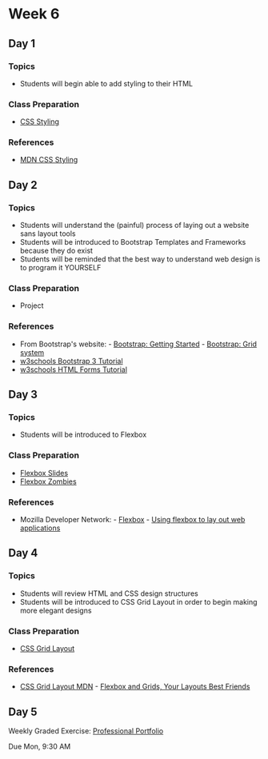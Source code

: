 # Week 6

## Day 1

### Topics

-   Students will begin able to add styling to their HTML

### Class Preparation

-   [CSS Styling](https://wecancodeit.github.io/java-slides/frontend/css-styling/#/)

### References

-   [MDN CSS Styling](https://developer.mozilla.org/en-US/docs/Web/CSS)

## Day 2

### Topics

-   Students will understand the (painful) process of laying out a website sans layout tools
-   Students will be introduced to Bootstrap Templates and Frameworks because they do exist
-   Students will be reminded that the best way to understand web design is to program it YOURSELF

### Class Preparation

-   Project

### References

-   From Bootstrap's website: - [Bootstrap: Getting Started](http://getbootstrap.com/getting-started/) - [Bootstrap: Grid system](http://getbootstrap.com/css/#grid)
-   [w3schools Bootstrap 3 Tutorial](https://www.w3schools.com/bootstrap/)
-   [w3schools HTML Forms Tutorial](https://www.w3schools.com/html/html_forms.asp)

## Day 3

### Topics

-   Students will be introduced to Flexbox

### Class Preparation

-   [Flexbox Slides](https://wecancodeit.github.io/java-slides/frontend/css-flexbox/#/)
-   [Flexbox Zombies](http://flexboxzombies.com)

### References

-   Mozilla Developer Network: - [Flexbox](https://developer.mozilla.org/en-US/docs/Learn/CSS/CSS_layout/Flexbox) - [Using flexbox to lay out web applications](https://developer.mozilla.org/en-US/docs/Web/CSS/CSS_Flexible_Box_Layout/Using_flexbox_to_lay_out_web_applications)

## Day 4

### Topics

-   Students will review HTML and CSS design structures
-   Students will be introduced to CSS Grid Layout in order to begin making more elegant designs

### Class Preparation

-   [CSS Grid Layout](https://wecancodeit.github.io/java-slides/frontend/css-grid/#/)

### References

-   [CSS Grid Layout MDN](https://developer.mozilla.org/en-US/docs/Web/CSS/CSS_Grid_Layout) - [Flexbox and Grids, Your Layouts Best Friends](https://aerolab.co/blog/flexbox-grids/)

## Day 5

Weekly Graded Exercise: [Professional Portfolio](https://wecancodeit.github.io/java-exercises/professional-portfolio)

Due Mon, 9:30 AM

